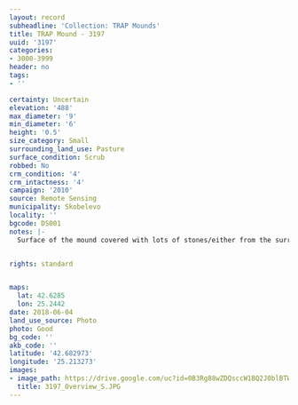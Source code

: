 ```yaml
---
layout: record
subheadline: 'Collection: TRAP Mounds'
title: TRAP Mound - 3197
uuid: '3197'
categories:
- 3000-3999
header: no
tags:
- ''

certainty: Uncertain
elevation: '488'
max_diameter: '9'
min_diameter: '6'
height: '0.5'
size_category: Small
surrounding_land_use: Pasture
surface_condition: Scrub
robbed: No
crm_condition: '4'
crm_intactness: '4'
campaign: '2010'
source: Remote Sensing
municipality: Skobelevo
locality: ''
bgcode: DS001
notes: |-
  Surface of the mound covered with lots of stones/either from the surrounding pasture or from the mound.


rights: standard


maps:
  lat: 42.6285
  lon: 25.2442
date: 2018-06-04
land_use_source: Photo
photo: Good
bg_code: ''
akb_code: ''
latitude: '42.682973'
longitude: '25.213273'
images:
- image_path: https://drive.google.com/uc?id=0B3Rg88wZDQsccW1BQ2J0blBTWkE
  title: 3197_Overview_S.JPG
---
```


